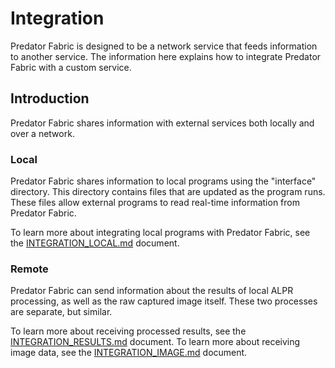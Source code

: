 # Integration

Predator Fabric is designed to be a network service that feeds information to another service. The information here explains how to integrate Predator Fabric with a custom service.


## Introduction

Predator Fabric shares information with external services both locally and over a network.

### Local

Predator Fabric shares information to local programs using the "interface" directory. This directory contains files that are updated as the program runs. These files allow external programs to read real-time information from Predator Fabric.

To learn more about integrating local programs with Predator Fabric, see the [INTEGRATION_LOCAL.md](INTEGRATION_LOCAL.md) document.

### Remote

Predator Fabric can send information about the results of local ALPR processing, as well as the raw captured image itself. These two processes are separate, but similar.

To learn more about receiving processed results, see the [INTEGRATION_RESULTS.md](INTEGRATION_RESULTS.md) document.
To learn more about receiving image data, see the [INTEGRATION_IMAGE.md](INTEGRATION_IMAGE.md) document.
